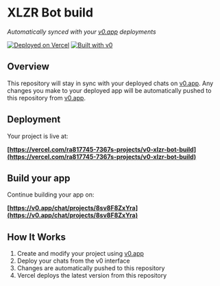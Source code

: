 # XLZR Bot build

*Automatically synced with your [v0.app](https://v0.app) deployments*

[![Deployed on Vercel](https://img.shields.io/badge/Deployed%20on-Vercel-black?style=for-the-badge&logo=vercel)](https://vercel.com/ra817745-7367s-projects/v0-xlzr-bot-build)
[![Built with v0](https://img.shields.io/badge/Built%20with-v0.app-black?style=for-the-badge)](https://v0.app/chat/projects/8sv8F8ZxYra)

## Overview

This repository will stay in sync with your deployed chats on [v0.app](https://v0.app).
Any changes you make to your deployed app will be automatically pushed to this repository from [v0.app](https://v0.app).

## Deployment

Your project is live at:

**[https://vercel.com/ra817745-7367s-projects/v0-xlzr-bot-build](https://vercel.com/ra817745-7367s-projects/v0-xlzr-bot-build)**

## Build your app

Continue building your app on:

**[https://v0.app/chat/projects/8sv8F8ZxYra](https://v0.app/chat/projects/8sv8F8ZxYra)**

## How It Works

1. Create and modify your project using [v0.app](https://v0.app)
2. Deploy your chats from the v0 interface
3. Changes are automatically pushed to this repository
4. Vercel deploys the latest version from this repository
